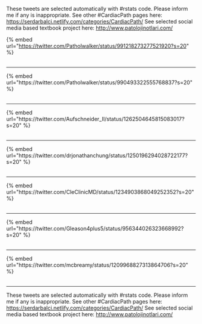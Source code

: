 

These tweets are selected automatically with #rstats code. Please inform me if any is inappropriate.
See other #CardiacPath pages here: https://serdarbalci.netlify.com/categories/CardiacPath/ 
See selected social media based textbook project here: http://www.patolojinotlari.com/

{% embed url="https://twitter.com/Patholwalker/status/991218273277521920?s=20" %}<br>
<br>
<hr>
{% embed url="https://twitter.com/Patholwalker/status/990493322555768837?s=20" %}<br>
<br>
<hr>
{% embed url="https://twitter.com/Aufschneider_II/status/1262504645815083017?s=20" %}<br>
<br>
<hr>
{% embed url="https://twitter.com/drjonathanchung/status/1250196294028722177?s=20" %}<br>
<br>
<hr>
{% embed url="https://twitter.com/CleClinicMD/status/1234903868049252352?s=20" %}<br>
<br>
<hr>
{% embed url="https://twitter.com/Gleason4plus5/status/956344026323668992?s=20" %}<br>
<br>
<hr>
{% embed url="https://twitter.com/mcbreamy/status/1209968827313864706?s=20" %}<br>
<br>
<hr>


These tweets are selected automatically with #rstats code. Please inform me if any is inappropriate.
See other #CardiacPath pages here: https://serdarbalci.netlify.com/categories/CardiacPath/ 
See selected social media based textbook project here: http://www.patolojinotlari.com/
